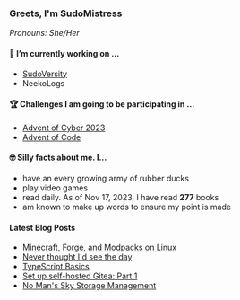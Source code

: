 ### Greets, I'm SudoMistress

_Pronouns: She/Her_

#### 🔭 I’m currently working on ...

- [SudoVersity](https://www.sudoversity.fyi)
- NeekoLogs

#### 🏆 Challenges I am going to be participating in ...

- [Advent of Cyber 2023](https://tryhackme.com/room/adventofcyber2023)
- [Advent of Code](https://adventofcode.com)

#### 🤓 Silly facts about me. I...

- have an every growing army of rubber ducks
- play video games
- read daily. As of Nov 17, 2023, I have read **277** books
- am known to make up words to ensure my point is made

#### Latest Blog Posts

<!-- BLOG-POST-LIST:START -->
- [Minecraft, Forge, and Modpacks on Linux](https://www.sudoversity.fyi/posts/minecraft-forge-modpacks-linux/)
- [Never thought I&#39;d see the day](https://www.sudoversity.fyi/posts/never-thought-see-day/)
- [TypeScript Basics](https://www.sudoversity.fyi/posts/typescript-basics/)
- [Set up self-hosted Gitea: Part 1](https://www.sudoversity.fyi/posts/self-hosted-gitea-part-1/)
- [No Man&#39;s Sky Storage Management](https://www.sudoversity.fyi/posts/nms-storage-management/)
<!-- BLOG-POST-LIST:END -->
